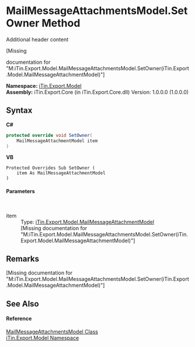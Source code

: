 # MailMessageAttachmentsModel.SetOwner Method 
Additional header content 

\[Missing <summary> documentation for "M:iTin.Export.Model.MailMessageAttachmentsModel.SetOwner(iTin.Export.Model.MailMessageAttachmentModel)"\]

**Namespace:**&nbsp;<a href="N_iTin_Export_Model">iTin.Export.Model</a><br />**Assembly:**&nbsp;iTin.Export.Core (in iTin.Export.Core.dll) Version: 1.0.0.0 (1.0.0.0)

## Syntax

**C#**<br />
``` C#
protected override void SetOwner(
	MailMessageAttachmentModel item
)
```

**VB**<br />
``` VB
Protected Overrides Sub SetOwner ( 
	item As MailMessageAttachmentModel
)
```


#### Parameters
&nbsp;<dl><dt>item</dt><dd>Type: <a href="T_iTin_Export_Model_MailMessageAttachmentModel">iTin.Export.Model.MailMessageAttachmentModel</a><br />\[Missing <param name="item"/> documentation for "M:iTin.Export.Model.MailMessageAttachmentsModel.SetOwner(iTin.Export.Model.MailMessageAttachmentModel)"\]</dd></dl>

## Remarks
\[Missing <remarks> documentation for "M:iTin.Export.Model.MailMessageAttachmentsModel.SetOwner(iTin.Export.Model.MailMessageAttachmentModel)"\]

## See Also


#### Reference
<a href="T_iTin_Export_Model_MailMessageAttachmentsModel">MailMessageAttachmentsModel Class</a><br /><a href="N_iTin_Export_Model">iTin.Export.Model Namespace</a><br />